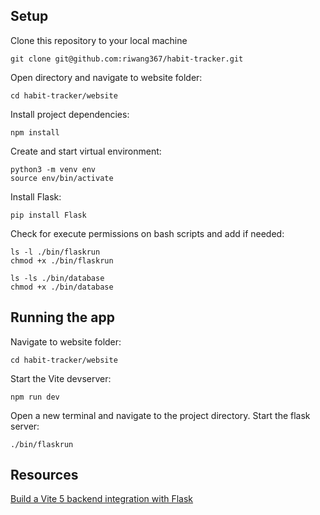 ## Setup
Clone this repository to your local machine

	git clone git@github.com:riwang367/habit-tracker.git

Open directory and navigate to website folder:

    cd habit-tracker/website

Install project dependencies:

	npm install

Create and start virtual environment:

    python3 -m venv env
    source env/bin/activate

Install Flask:

    pip install Flask

Check for execute permissions on bash scripts and add if needed:

    ls -l ./bin/flaskrun
    chmod +x ./bin/flaskrun

    ls -ls ./bin/database
    chmod +x ./bin/database

## Running the app
Navigate to website folder:

    cd habit-tracker/website

Start the Vite devserver:

    npm run dev

Open a new terminal and navigate to the project directory. Start the flask server:

    ./bin/flaskrun


## Resources
[Build a Vite 5 backend integration with Flask](https://dev.to/tylerlwsmith/build-a-vite-5-backend-integration-with-flask-jch)